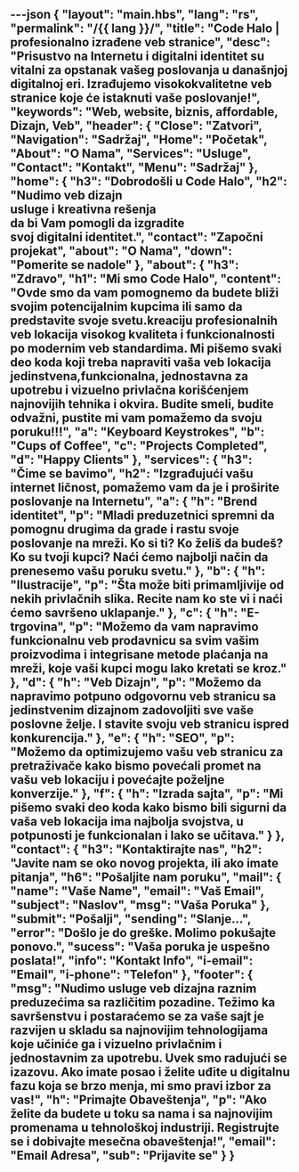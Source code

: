---json
{
  "layout": "main.hbs",
  "lang": "rs",
  "permalink": "/{{ lang }}/",
  "title": "Code Halo | profesionalno izrađene veb stranice",
  "desc": "Prisustvo na Internetu i digitalni identitet su vitalni za opstanak vašeg poslovanja u današnjoj digitalnoj eri. Izrađujemo visokokvalitetne veb stranice koje će istaknuti vaše poslovanje!",
  "keywords": "Web, website, biznis, affordable, Dizajn, Veb",
  "header": {
    "Close": "Zatvori",
    "Navigation": "Sadržaj",
    "Home": "Početak",
    "About": "O Nama",
    "Services": "Usluge",
    "Contact": "Kontakt",
    "Menu": "Sadržaj"
  },
  "home": {
    "h3": "Dobrodošli u Code Halo",
    "h2": "Nudimo veb dizajn <br />usluge i kreativna rešenja <br />da bi Vam pomogli da izgradite <br />svoj digitalni identitet.",
    "contact": "Započni projekat",
    "about": "O Nama",
    "down": "Pomerite se nadole"
  },
  "about": {
    "h3": "Zdravo",
    "h1": "Mi smo Code Halo",
    "content": "Ovde smo da vam pomognemo da budete bliži svojim potencijalnim kupcima ili samo da predstavite svoje svetu.kreaciju profesionalnih veb lokacija visokog kvaliteta i funkcionalnosti po modernim veb standardima. Mi pišemo svaki deo koda koji treba napraviti vaša veb lokacija jedinstvena,funkcionalna, jednostavna za upotrebu i vizuelno privlačna korišćenjem najnovijih tehnika i okvira. Budite smeli, budite odvažni, pustite mi vam pomažemo da svoju poruku!!!",
    "a": "Keyboard Keystrokes",
    "b": "Cups of Coffee",
    "c": "Projects Completed",
    "d": "Happy Clients"
  },
  "services": {
    "h3": "Čime se bavimo",
    "h2": "Izgrađujući vašu internet ličnost, pomažemo vam da je i proširite poslovanje na Internetu",
    "a": {
      "h": "Brend identitet",
      "p": "Mladi preduzetnici spremni da pomognu drugima da grade i rastu svoje poslovanje na mreži. Ko si ti? Ko želiš da budeš? Ko su tvoji kupci? Naći ćemo najbolji način da prenesemo vašu poruku svetu."
    },
    "b": {
      "h": "Ilustracije",
      "p": "Šta može biti primamljivije od nekih privlačnih slika. Recite nam ko ste vi i naći ćemo savršeno uklapanje."
    },
    "c": {
      "h": "E-trgovina",
      "p": "Možemo da vam napravimo funkcionalnu veb prodavnicu sa svim vašim proizvodima i integrisane metode plaćanja na mreži, koje vaši kupci mogu lako kretati se kroz."
    },
    "d": {
      "h": "Veb Dizajn",
      "p": "Možemo da napravimo potpuno odgovornu veb stranicu sa jedinstvenim dizajnom zadovoljiti sve vaše poslovne želje. I stavite svoju veb stranicu ispred konkurencija."
    },
    "e": {
      "h": "SEO",
      "p": "Možemo da optimizujemo vašu veb stranicu za pretraživače kako bismo povećali promet na vašu veb lokaciju i povećajte poželjne konverzije."
    },
    "f": {
      "h": "Izrada sajta",
      "p": "Mi pišemo svaki deo koda kako bismo bili sigurni da vaša veb lokacija ima najbolja svojstva, u potpunosti je funkcionalan i lako se učitava."
    }
  },
  "contact": {
    "h3": "Kontaktirajte nas",
    "h2": "Javite nam se oko novog projekta, ili ako imate pitanja",
    "h6": "Pošaljite nam poruku",
    "mail": {
      "name": "Vaše Name",
      "email": "Vaš Email",
      "subject": "Naslov",
      "msg": "Vaša Poruka"
    },
    "submit": "Pošalji",
    "sending": "Slanje...",
    "error": "Došlo je do greške. Molimo pokušajte ponovo.",
    "sucess": "Vaša poruka je uspešno poslata!",
    "info": "Kontakt Info",
    "i-email": "Email",
    "i-phone": "Telefon"
  },
  "footer": {
    "msg": "Nudimo usluge veb dizajna raznim preduzećima sa različitim pozadine. Težimo ka savršenstvu i postaraćemo se za vaše sajt je razvijen u skladu sa najnovijim tehnologijama koje učiniće ga i vizuelno privlačnim i jednostavnim za upotrebu. Uvek smo radujući se izazovu. Ako imate posao i želite uđite u digitalnu fazu koja se brzo menja, mi smo pravi izbor za vas!",
    "h": "Primajte Obaveštenja",
    "p": "Ako želite da budete u toku sa nama i sa najnovijim promenama u tehnološkoj industriji. Registrujte se i dobivajte mesečna obaveštenja!",
    "email": "Email Adresa",
    "sub": "Prijavite se"
  }
}
---
